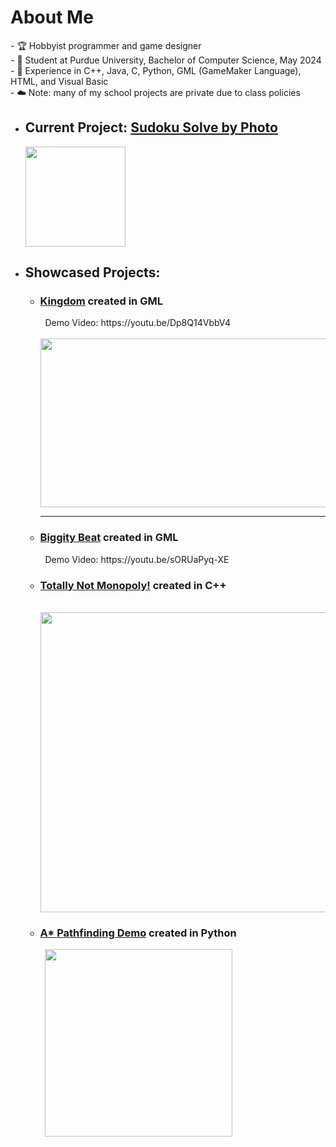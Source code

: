 <h1> About Me </h1>
- 🏆 Hobbyist programmer and game designer <br>
- 🏫 Student at Purdue University, Bachelor of Computer Science, May 2024 <br>
- 🧠 Experience in C++, Java, C,  Python, GML (GameMaker Language), HTML, and Visual Basic <br>
- ☁️ Note: many of my school projects are private due to class policies


- <h2> Current Project: <a href="https://github.com/jbounds101/SudokuSolver">Sudoku Solve by Photo</a></h2>
    <img src="https://user-images.githubusercontent.com/70382763/160744913-51fef22b-1d08-415d-94f5-45649498c00d.png" width="160" height="160"/>
                                                                                                                                       
- <h2> Showcased Projects:<br> </h2>
    <ul>  
        <li><h3><a href="https://github.com/jbounds101/Kingdom">Kingdom</a> created in GML</h3>
            &nbsp; Demo Video: https://youtu.be/Dp8Q14VbbV4 <br>
            &nbsp; <img src="https://user-images.githubusercontent.com/70382763/120469183-099d7680-c370-11eb-880a-682ff2203830.gif" width="480" height="270"/>
            <hr>
         <li><h3><a href="https://github.com/jbounds101/BiggityBeat">Biggity Beat</a> created in GML</h3>
             &nbsp; Demo Video: https://youtu.be/sORUaPyq-XE <br>
        <li><h3><a href="https://github.com/jbounds101/Monopoly">Totally Not Monopoly!</a> created in C++</h3>
            &nbsp; <img src="https://user-images.githubusercontent.com/70382763/120476077-2b026080-c378-11eb-8a45-71b34f7e103f.png" width="480" height="480"/>
        <li><h3><a href="https://github.com/jbounds101/AStar-PathFinding">A* Pathfinding Demo</a> created in Python</h3>
            &nbsp; <img src="https://user-images.githubusercontent.com/70382763/120475687-b0d1dc00-c377-11eb-93e8-2eaa54e45998.gif" width="300" height="300"/>
    </ul>
